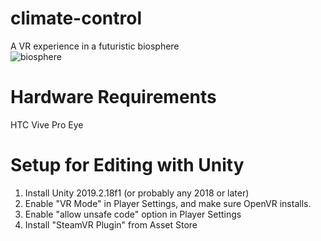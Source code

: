 # climate-control
A VR experience in a futuristic biosphere <br>
![biosphere](https://imgur.com/yLiqvYU)

# Hardware Requirements
HTC Vive Pro Eye

# Setup for Editing with Unity
1. Install Unity 2019.2.18f1 (or probably any 2018 or later)<br>
1. Enable "VR Mode" in Player Settings, and make sure OpenVR installs.
1. Enable "allow unsafe code" option in Player Settings
1. Install "SteamVR Plugin" from Asset Store
